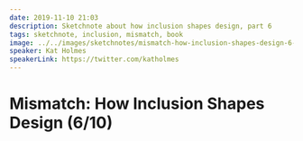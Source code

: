 ```yaml
---
date: 2019-11-10 21:03
description: Sketchnote about how inclusion shapes design, part 6
tags: sketchnote, inclusion, mismatch, book
image: ../../images/sketchnotes/mismatch-how-inclusion-shapes-design-6-small.jpg
speaker: Kat Holmes
speakerLink: https://twitter.com/katholmes
---
```


# Mismatch: How Inclusion Shapes Design (6/10)
